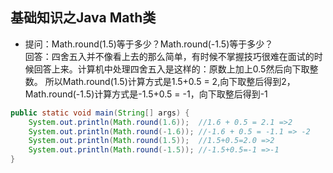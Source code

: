 ## 基础知识之Java Math类

- 提问：Math.round(1.5)等于多少？Math.round(-1.5)等于多少？  
回答：四舍五入并不像看上去的那么简单，有时候不掌握技巧很难在面试的时候回答上来。计算机中处理四舍五入是这样的：原数上加上0.5然后向下取整数。
所以Math.round(1.5)计算方式是1.5+0.5 = 2,向下取整后得到2，Math.round(-1.5)计算方式是-1.5+0.5 = -1，向下取整后得到-1

```java
public static void main(String[] args) {
    System.out.println(Math.round(1.6));  //1.6 + 0.5 = 2.1 =>2
    System.out.println(Math.round(-1.6)); //-1.6 + 0.5 = -1.1 => -2
    System.out.println(Math.round(1.5));  //1.5+0.5=2.0 =>2
    System.out.println(Math.round(-1.5)); //-1.5+0.5=-1 =>-1
}
```
